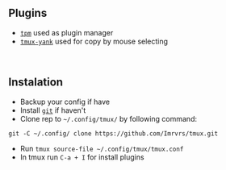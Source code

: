 ## Plugins

- [`tpm`](https://github.com/tmux-plugins/tpm) used as plugin manager
- [`tmux-yank`](https://github.com/tmux-plugins/tmux-yank) used for copy by mouse selecting


<br>


## Instalation
- Backup your config if have
- Install [`git`](https://git-scm.com/downloads) if haven't
- Clone rep to `~/.config/tmux/` by following command:
```
git -C ~/.config/ clone https://github.com/Imrvrs/tmux.git
```
- Run `tmux source-file ~/.config/tmux/tmux.conf`
- In tmux run `C-a + I` for install plugins
